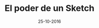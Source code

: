 ---
title: El poder de un Sketch
speaker: Federico Figueiredo
bio: Diseñador 3D y artista conceptual ha trabajado en diferentes empresas en la parte de diseño de producto.
date: 25-10-2016
time: 16:00-17:00
description: La robótica nos resulta estimulante, desafiante y divertida. Y para que nuestros "pequeños" tengan todas las fortalezas, no podemos olvidarnos del diseño. Pero en ocasiones, hacer que sea bonito y funcional no es sencillo, tomémoslo como un desafio más y no nos cerremos a nada.
keyword: design
---